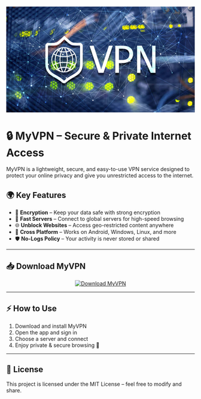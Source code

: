 <p align="center">
  <img src="vpn.jpg" alt="VPN Banner" width="800">
</p>

# 🔒 MyVPN – Secure & Private Internet Access

MyVPN is a lightweight, secure, and easy-to-use VPN service designed to protect your online privacy and give you unrestricted access to the internet.  

## 🌍 Key Features
- 🔐 **Encryption** – Keep your data safe with strong encryption  
- 🚀 **Fast Servers** – Connect to global servers for high-speed browsing  
- 🌐 **Unblock Websites** – Access geo-restricted content anywhere  
- 📱 **Cross Platform** – Works on Android, Windows, Linux, and more  
- 🛡 **No-Logs Policy** – Your activity is never stored or shared  

---

## 📥 Download MyVPN

<p align="center">
  <a href="https://your-link-here.com">
    <img src="https://img.shields.io/badge/⬇️_Download-MyVPN-blue?style=for-the-badge&logo=android&logoColor=white" alt="Download MyVPN" height="90">
  </a>
</p>

---

## ⚡ How to Use
1. Download and install MyVPN  
2. Open the app and sign in  
3. Choose a server and connect  
4. Enjoy private & secure browsing 🎉  

---

## 📌 License
This project is licensed under the MIT License – feel free to modify and share.

